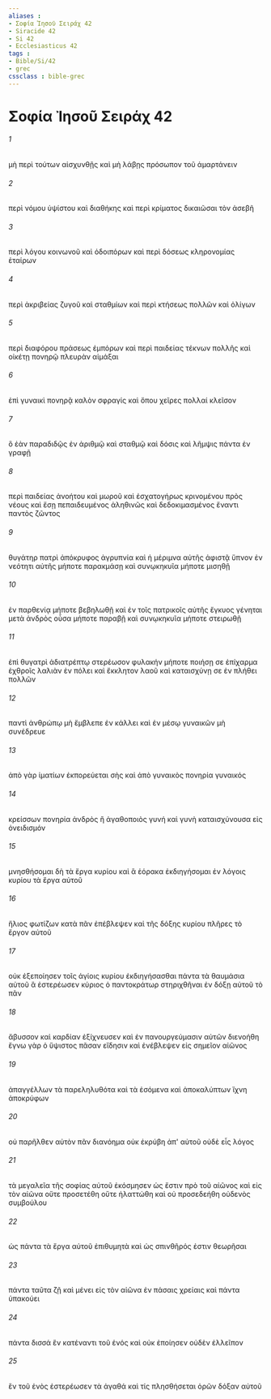 ```yaml
---
aliases : 
- Σοφία Ἰησοῦ Σειράχ 42
- Siracide 42
- Si 42
- Ecclesiasticus 42
tags : 
- Bible/Si/42
- grec
cssclass : bible-grec
---
```


# Σοφία Ἰησοῦ Σειράχ 42

###### 1
μὴ περὶ τούτων αἰσχυνθῇς καὶ μὴ λάβῃς πρόσωπον τοῦ ἁμαρτάνειν
###### 2
περὶ νόμου ὑψίστου καὶ διαθήκης καὶ περὶ κρίματος δικαιῶσαι τὸν ἀσεβῆ
###### 3
περὶ λόγου κοινωνοῦ καὶ ὁδοιπόρων καὶ περὶ δόσεως κληρονομίας ἑταίρων
###### 4
περὶ ἀκριβείας ζυγοῦ καὶ σταθμίων καὶ περὶ κτήσεως πολλῶν καὶ ὀλίγων
###### 5
περὶ διαφόρου πράσεως ἐμπόρων καὶ περὶ παιδείας τέκνων πολλῆς καὶ οἰκέτῃ πονηρῷ πλευρὰν αἱμάξαι
###### 6
ἐπὶ γυναικὶ πονηρᾷ καλὸν σφραγίς καὶ ὅπου χεῖρες πολλαί κλεῖσον
###### 7
ὃ ἐὰν παραδιδῷς ἐν ἀριθμῷ καὶ σταθμῷ καὶ δόσις καὶ λῆμψις πάντα ἐν γραφῇ
###### 8
περὶ παιδείας ἀνοήτου καὶ μωροῦ καὶ ἐσχατογήρως κρινομένου πρὸς νέους καὶ ἔσῃ πεπαιδευμένος ἀληθινῶς καὶ δεδοκιμασμένος ἔναντι παντὸς ζῶντος
###### 9
θυγάτηρ πατρὶ ἀπόκρυφος ἀγρυπνία καὶ ἡ μέριμνα αὐτῆς ἀφιστᾷ ὕπνον ἐν νεότητι αὐτῆς μήποτε παρακμάσῃ καὶ συνῳκηκυῖα μήποτε μισηθῇ
###### 10
ἐν παρθενίᾳ μήποτε βεβηλωθῇ καὶ ἐν τοῖς πατρικοῖς αὐτῆς ἔγκυος γένηται μετὰ ἀνδρὸς οὖσα μήποτε παραβῇ καὶ συνῳκηκυῖα μήποτε στειρωθῇ
###### 11
ἐπὶ θυγατρὶ ἀδιατρέπτῳ στερέωσον φυλακήν μήποτε ποιήσῃ σε ἐπίχαρμα ἐχθροῖς λαλιὰν ἐν πόλει καὶ ἔκκλητον λαοῦ καὶ καταισχύνῃ σε ἐν πλήθει πολλῶν
###### 12
παντὶ ἀνθρώπῳ μὴ ἔμβλεπε ἐν κάλλει καὶ ἐν μέσῳ γυναικῶν μὴ συνέδρευε
###### 13
ἀπὸ γὰρ ἱματίων ἐκπορεύεται σὴς καὶ ἀπὸ γυναικὸς πονηρία γυναικός
###### 14
κρείσσων πονηρία ἀνδρὸς ἢ ἀγαθοποιὸς γυνή καὶ γυνὴ καταισχύνουσα εἰς ὀνειδισμόν
###### 15
μνησθήσομαι δὴ τὰ ἔργα κυρίου καὶ ἃ ἑόρακα ἐκδιηγήσομαι ἐν λόγοις κυρίου τὰ ἔργα αὐτοῦ
###### 16
ἥλιος φωτίζων κατὰ πᾶν ἐπέβλεψεν καὶ τῆς δόξης κυρίου πλῆρες τὸ ἔργον αὐτοῦ
###### 17
οὐκ ἐξεποίησεν τοῖς ἁγίοις κυρίου ἐκδιηγήσασθαι πάντα τὰ θαυμάσια αὐτοῦ ἃ ἐστερέωσεν κύριος ὁ παντοκράτωρ στηριχθῆναι ἐν δόξῃ αὐτοῦ τὸ πᾶν
###### 18
ἄβυσσον καὶ καρδίαν ἐξίχνευσεν καὶ ἐν πανουργεύμασιν αὐτῶν διενοήθη ἔγνω γὰρ ὁ ὕψιστος πᾶσαν εἴδησιν καὶ ἐνέβλεψεν εἰς σημεῖον αἰῶνος
###### 19
ἀπαγγέλλων τὰ παρεληλυθότα καὶ τὰ ἐσόμενα καὶ ἀποκαλύπτων ἴχνη ἀποκρύφων
###### 20
οὐ παρῆλθεν αὐτὸν πᾶν διανόημα οὐκ ἐκρύβη ἀπ' αὐτοῦ οὐδὲ εἷς λόγος
###### 21
τὰ μεγαλεῖα τῆς σοφίας αὐτοῦ ἐκόσμησεν ὡς ἔστιν πρὸ τοῦ αἰῶνος καὶ εἰς τὸν αἰῶνα οὔτε προσετέθη οὔτε ἠλαττώθη καὶ οὐ προσεδεήθη οὐδενὸς συμβούλου
###### 22
ὡς πάντα τὰ ἔργα αὐτοῦ ἐπιθυμητὰ καὶ ὡς σπινθῆρός ἐστιν θεωρῆσαι
###### 23
πάντα ταῦτα ζῇ καὶ μένει εἰς τὸν αἰῶνα ἐν πάσαις χρείαις καὶ πάντα ὑπακούει
###### 24
πάντα δισσά ἓν κατέναντι τοῦ ἑνός καὶ οὐκ ἐποίησεν οὐδὲν ἐλλεῖπον
###### 25
ἓν τοῦ ἑνὸς ἐστερέωσεν τὰ ἀγαθά καὶ τίς πλησθήσεται ὁρῶν δόξαν αὐτοῦ
